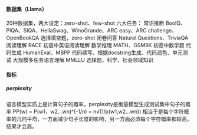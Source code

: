 
#### 数据集（Llama）
20种数据集，两大设定：zero-shot、few-shot
六大任务：
	常识推断
		BoolQ、PIQA、SIQA、HellaSwag、WinoGrande、ARC easy、ARC challenge、OpenBookQA
		选择填空题，zero-shot
	闭卷问答
		Natural Questions、TriviaQA
	阅读理解
		RACE 
		初高中英语阅读理解
	数学推理
		MATH、GSM8K
		初高中数学题
	代码生成
		HumanEval、MBPP
		代码续写、根据docstring生成、代码润色、单元测试
	大规模多任务语言理解
		MMLLU
		选择题，科学、社会领域知识

#### 指标
##### perplexity
语言模型实质上是计算句子的概率，perplexity是衡量模型生成测试集中句子的概率
PP(w) = P(w1，w2...wn)^(-1/n) = n√(1/p(w1,w2...wn))
相当于是每个字符概率的几何平均，一方面减少句子长度的影响，另一方面必须每个字符概率都较高，结果才会高。